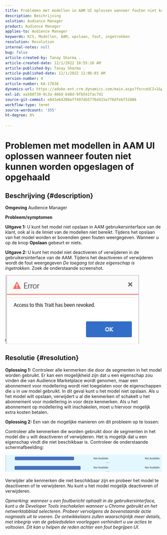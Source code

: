 ```yaml
---
title: Problemen met modellen in AAM UI oplossen wanneer fouten niet kunnen worden opgeslagen of opgehaald
description: Beschrijving
solution: Audience Manager
product: Audience Manager
applies-to: Audience Manager
keywords: KCS, Modellen, AAM, opslaan, fout, ingetrokken
resolution: Resolution
internal-notes: null
bug: false
article-created-by: Tanay Sharma .
article-created-date: 12/1/2022 10:55:16 AM
article-published-by: Tanay Sharma .
article-published-date: 12/1/2022 11:06:03 AM
version-number: 4
article-number: KA-17836
dynamics-url: https://adobe-ent.crm.dynamics.com/main.aspx?forceUCI=1&pagetype=entityrecord&etn=knowledgearticle&id=f6b87ca2-6671-ed11-9562-6045bd006239
exl-id: aa588f30-9c3a-466d-b48d-9fb541fac7d1
source-git-commit: e843e64208aff497db5776d415e7f6dfebf31086
workflow-type: tm+mt
source-wordcount: '355'
ht-degree: 0%

---
```


# Problemen met modellen in AAM UI oplossen wanneer fouten niet kunnen worden opgeslagen of opgehaald

## Beschrijving {#description}

<b>Omgeving</b>
Audience Manager


<b>Probleem/symptomen</b>


<b>Uitgave 1:</b> U kunt het model niet opslaan in AAM gebruikersinterface van de klant, ook al is de limiet van de modellen niet bereikt. Tijdens het opslaan van het model worden er bovendien geen fouten weergegeven. Wanneer u op de knop <b>Opslaan</b> gebeurt er niets.



<b>Uitgave 2: </b>U kunt het model niet deactiveren of verwijderen in de gebruikersinterface van de AAM. Tijdens het deactiveren of verwijderen wordt de fout weergegeven *De toegang tot deze eigenschap is ingetrokken.* Zoek de onderstaande screenshot.





![](assets/___f7b87ca2-6671-ed11-9562-6045bd006239___.png)


## Resolutie {#resolution}


<b>Oplossing 1:</b> Controleer alle kenmerken die door de segmenten in het model worden gebruikt. Er kan een mogelijkheid zijn dat u een eigenschap zou vinden die van Audience Marketplace wordt genomen, maar een abonnement voor modellering wordt niet toegelaten voor de eigenschappen die u in uw model gebruikt. In dit geval kunt u het model niet opslaan. Als u het model wilt opslaan, verwijdert u al die kenmerken of schakelt u het abonnement voor modellering in voor deze kenmerken. Als u het abonnement op modellering wilt inschakelen, moet u hiervoor mogelijk extra kosten betalen.



<b>Oplossing 2: </b>Een van de mogelijke manieren om dit probleem op te lossen:

Controleer alle kenmerken die worden gebruikt door de segmenten in het model die u wilt deactiveren of verwijderen. Het is mogelijk dat u een eigenschap vindt die niet beschikbaar is. Controleer de onderstaande schermafbeelding:



![](assets/6ce5c786-9e7b-ec11-8d21-0022480aace4.png)

Verwijder alle kenmerken die niet beschikbaar zijn en probeer het model te deactiveren of te verwijderen. Nu kunt u het model mogelijk deactiveren of verwijderen.





*Opmerking: wanneer u een foutbericht ophaalt in de gebruikersinterface, kunt u de Developer Tools inschakelen wanneer u Chrome gebruikt en het netwerktabblad selecteren. Probeer vervolgens de bovenstaande actie nogmaals uit te voeren. De ontwikkelaars zullen waarschijnlijk meer details, met inbegrip van de gebiedsdelen voorleggen verhindert u uw acties te voltooien. Dit kan u helpen de reden achter een fout begrijpen UI.*
